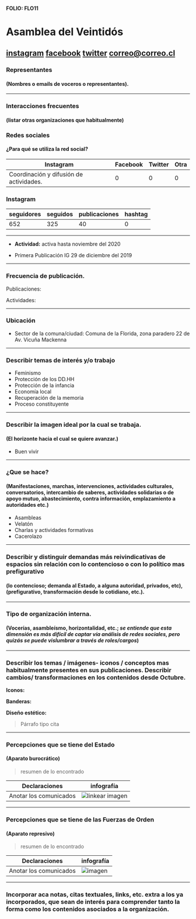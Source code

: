 #### FOLIO: FLO11
# Asamblea del Veintidós

[instagram](https://www.instagram.com/asamblea22/)
[facebook](https://www.facebook.com/manuel.aranguiz.357)
[twitter]()
<correo@correo.cl>
---

### Representantes
#### (Nombres o emails de voceros o representantes).

---
### Interacciones frecuentes
#### (listar otras organizaciones que habitualmente)

### Redes sociales
#### ¿Para qué se utiliza la red social?
| Instagram | Facebook | Twitter | Otra 
|---|---|---|---|
|Coordinación y difusión de actividades.|0|0|0|

### **Instagram**
| seguidores | seguidos | publicaciones | hashtag |
|---|---|---|---|
|652|325|40|0|

---

* **Actividad:** activa hasta noviembre del 2020  

* Primera Publicación IG 29 de diciembre del 2019

---
### Frecuencia de publicación.

Publicaciones:

Actividades:

---
### Ubicación
* Sector de la comuna/ciudad: Comuna de la Florida, zona paradero 22 de Av. Vicuña Mackenna

---
### Describir temas de interés y/o trabajo

* Feminismo
* Protección de los DD.HH
* Protección de la infancia
* Economía local 
* Recuperación de la memoria
* Proceso constituyente

---
### Describir la imagen ideal por la cual se trabaja.
#### (El horizonte hacia el cual se quiere avanzar.)

* Buen vivir 


---
### ¿Que se hace?
#### (Manifestaciones, marchas, intervenciones, actividades culturales, conversatorios, intercambio de saberes, actividades solidarias o de apoyo mutuo, abastecimiento, contra información, emplazamiento a autoridades etc.)

* Asambleas 
* Velatón 
* Charlas y actividades formativas
* Cacerolazo

---
### Describir y distinguir demandas más reivindicativas de espacios sin relación con lo contencioso o con lo político mas prefigurativo
#### (lo contencioso; demanda al Estado, a alguna autoridad, privados, etc), (prefigurativo, transformación desde lo cotidiano, etc.).

---
### Tipo de organización interna.
#### (Vocerías, asambleísmo, horizontalidad, etc.; *se entiende que esta dimensión es más difícil de captar vía análisis de redes sociales, pero quizás se puede vislumbrar a través de roles/cargos*)

---
### Describir los temas / imágenes- iconos / conceptos mas habitualmente presentes en sus publicaciones. Describir cambios/ transformaciones en los contenidos desde Octubre.

**Iconos:**

**Banderas:**

**Diseño estético:**

> Párrafo tipo cita 

---
### Percepciones que se tiene del Estado
#### (Aparato burocrático)
> resumen de lo encontrado

| Declaraciones | infografía | 
|---|---|
|Anotar los comunicados | ![linkear imagen]() |

---
### Percepciones que se tiene de las Fuerzas de Orden
#### (Aparato represivo)
> resumen de lo encontrado

| Declaraciones | infografía | 
|---|---|
|Anotar los comunicados | ![imagen]() |


---
### Incorporar aca notas, citas textuales, links, etc. extra a los ya incorporados, que sean de interés para comprender tanto la forma como los contenidos asociados a la organización.
